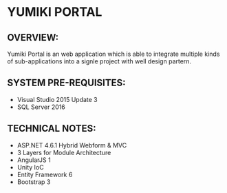 # YUMIKI PORTAL #

## OVERVIEW: ##

Yumiki Portal is an web application which is able to integrate multiple kinds of sub-applications into a signle project with well design partern.

## SYSTEM PRE-REQUISITES: ##
* Visual Studio 2015 Update 3
* SQL Server 2016

## TECHNICAL NOTES: ##
* ASP.NET 4.6.1 Hybrid Webform & MVC
* 3 Layers for Module Architecture
* AngularJS 1
* Unity IoC
* Entity Framework 6
* Bootstrap 3
